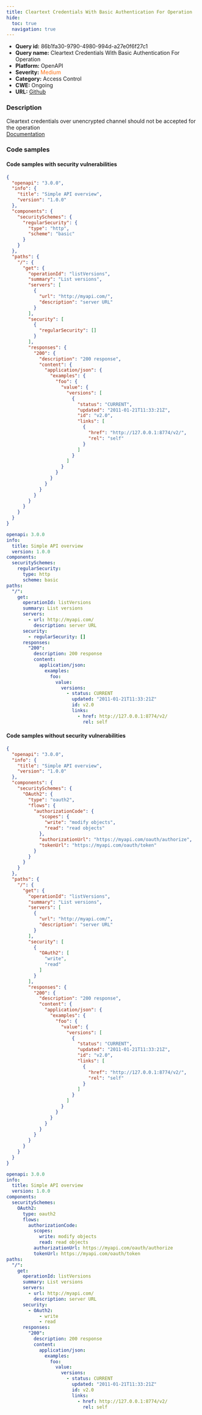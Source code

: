 ```yaml
---
title: Cleartext Credentials With Basic Authentication For Operation
hide:
  toc: true
  navigation: true
---
```


<style>
  .highlight .hll {
    background-color: #ff171742;
  }
  .md-content {
    max-width: 1100px;
    margin: 0 auto;
  }
</style>

-   **Query id:** 86b1fa30-9790-4980-994d-a27e0f6f27c1
-   **Query name:** Cleartext Credentials With Basic Authentication For Operation
-   **Platform:** OpenAPI
-   **Severity:** <span style="color:#ff7213">Medium</span>
-   **Category:** Access Control
-   **CWE:** Ongoing
-   **URL:** [Github](https://github.com/Checkmarx/kics/tree/master/assets/queries/openAPI/3.0/cleartext_credentials_with_basic_auth_for_operation)

### Description
Cleartext credentials over unencrypted channel should not be accepted for the operation<br>
[Documentation](https://swagger.io/specification/#operation-object)

### Code samples
#### Code samples with security vulnerabilities
```json title="Positive test num. 1 - json file" hl_lines="28"
{
  "openapi": "3.0.0",
  "info": {
    "title": "Simple API overview",
    "version": "1.0.0"
  },
  "components": {
    "securitySchemes": {
      "regularSecurity": {
        "type": "http",
        "scheme": "basic"
      }
    }
  },
  "paths": {
    "/": {
      "get": {
        "operationId": "listVersions",
        "summary": "List versions",
        "servers": [
          {
            "url": "http://myapi.com/",
            "description": "server URL"
          }
        ],
        "security": [
          {
            "regularSecurity": []
          }
        ],
        "responses": {
          "200": {
            "description": "200 response",
            "content": {
              "application/json": {
                "examples": {
                  "foo": {
                    "value": {
                      "versions": [
                        {
                          "status": "CURRENT",
                          "updated": "2011-01-21T11:33:21Z",
                          "id": "v2.0",
                          "links": [
                            {
                              "href": "http://127.0.0.1:8774/v2/",
                              "rel": "self"
                            }
                          ]
                        }
                      ]
                    }
                  }
                }
              }
            }
          }
        }
      }
    }
  }
}

```
```yaml title="Positive test num. 2 - yaml file" hl_lines="19"
openapi: 3.0.0
info:
  title: Simple API overview
  version: 1.0.0
components:
  securitySchemes:
    regularSecurity:
      type: http
      scheme: basic
paths:
  "/":
    get:
      operationId: listVersions
      summary: List versions
      servers:
        - url: http://myapi.com/
          description: server URL
      security:
        - regularSecurity: []
      responses:
        "200":
          description: 200 response
          content:
            application/json:
              examples:
                foo:
                  value:
                    versions:
                      - status: CURRENT
                        updated: "2011-01-21T11:33:21Z"
                        id: v2.0
                        links:
                          - href: http://127.0.0.1:8774/v2/
                            rel: self

```


#### Code samples without security vulnerabilities
```json title="Negative test num. 1 - json file"
{
  "openapi": "3.0.0",
  "info": {
    "title": "Simple API overview",
    "version": "1.0.0"
  },
  "components": {
    "securitySchemes": {
      "OAuth2": {
        "type": "oauth2",
        "flows": {
          "authorizationCode": {
            "scopes": {
              "write": "modify objects",
              "read": "read objects"
            },
            "authorizationUrl": "https://myapi.com/oauth/authorize",
            "tokenUrl": "https://myapi.com/oauth/token"
          }
        }
      }
    }
  },
  "paths": {
    "/": {
      "get": {
        "operationId": "listVersions",
        "summary": "List versions",
        "servers": [
          {
            "url": "http://myapi.com/",
            "description": "server URL"
          }
        ],
        "security": [
          {
            "OAuth2": [
              "write",
              "read"
            ]
          }
        ],
        "responses": {
          "200": {
            "description": "200 response",
            "content": {
              "application/json": {
                "examples": {
                  "foo": {
                    "value": {
                      "versions": [
                        {
                          "status": "CURRENT",
                          "updated": "2011-01-21T11:33:21Z",
                          "id": "v2.0",
                          "links": [
                            {
                              "href": "http://127.0.0.1:8774/v2/",
                              "rel": "self"
                            }
                          ]
                        }
                      ]
                    }
                  }
                }
              }
            }
          }
        }
      }
    }
  }
}

```
```yaml title="Negative test num. 2 - yaml file"
openapi: 3.0.0
info:
  title: Simple API overview
  version: 1.0.0
components:
  securitySchemes:
    OAuth2:
      type: oauth2
      flows:
        authorizationCode:
          scopes:
            write: modify objects
            read: read objects
          authorizationUrl: https://myapi.com/oauth/authorize
          tokenUrl: https://myapi.com/oauth/token
paths:
  "/":
    get:
      operationId: listVersions
      summary: List versions
      servers:
        - url: http://myapi.com/
          description: server URL
      security:
        - OAuth2:
            - write
            - read
      responses:
        "200":
          description: 200 response
          content:
            application/json:
              examples:
                foo:
                  value:
                    versions:
                      - status: CURRENT
                        updated: "2011-01-21T11:33:21Z"
                        id: v2.0
                        links:
                          - href: http://127.0.0.1:8774/v2/
                            rel: self

```
